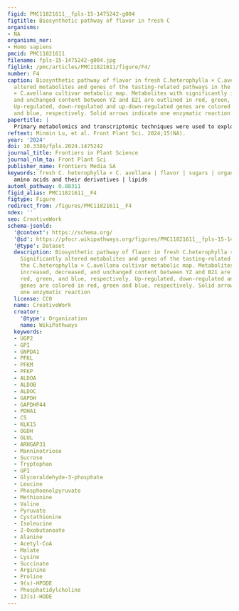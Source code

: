 ```yaml
---
figid: PMC11821611__fpls-15-1475242-g004
figtitle: Biosynthetic pathway of flavor in fresh C
organisms:
- NA
organisms_ner:
- Homo sapiens
pmcid: PMC11821611
filename: fpls-15-1475242-g004.jpg
figlink: /pmc/articles/PMC11821611/figure/F4/
number: F4
caption: Biosynthetic pathway of flavor in fresh C.heterophylla × C.avellana. Significantly
  altered metabolites and genes of the tasting-related pathways in the C.heterophylla
  × C.avellana cultivar metabolic map. Metabolites with significantly increased, decreased,
  and unchanged content between YZ and B21 are outlined in red, green, and blue, respectively.
  Up-regulated, down-regulated and up-down-regulated genes are colored in red, green
  and blue, respectively. Solid arrows indicate one enzymatic reaction
papertitle: |
  Primary metabolomics and transcriptomic techniques were used to explore the regulatory mechanisms that may influence the flavor characteristics of fresh Corylus heterophylla × Corylus avellana
reftext: Minmin Lu, et al. Front Plant Sci. 2024;15(NA).
year: '2024'
doi: 10.3389/fpls.2024.1475242
journal_title: Frontiers in Plant Science
journal_nlm_ta: Front Plant Sci
publisher_name: Frontiers Media SA
keywords: fresh C. heterophylla × C. avellana | flavor | sugars | organic acids |
  amino acids and their derivatives | lipids
automl_pathway: 0.88311
figid_alias: PMC11821611__F4
figtype: Figure
redirect_from: /figures/PMC11821611__F4
ndex: ''
seo: CreativeWork
schema-jsonld:
  '@context': https://schema.org/
  '@id': https://pfocr.wikipathways.org/figures/PMC11821611__fpls-15-1475242-g004.html
  '@type': Dataset
  description: Biosynthetic pathway of flavor in fresh C.heterophylla × C.avellana.
    Significantly altered metabolites and genes of the tasting-related pathways in
    the C.heterophylla × C.avellana cultivar metabolic map. Metabolites with significantly
    increased, decreased, and unchanged content between YZ and B21 are outlined in
    red, green, and blue, respectively. Up-regulated, down-regulated and up-down-regulated
    genes are colored in red, green and blue, respectively. Solid arrows indicate
    one enzymatic reaction
  license: CC0
  name: CreativeWork
  creator:
    '@type': Organization
    name: WikiPathways
  keywords:
  - UGP2
  - GPI
  - GNPDA1
  - PFKL
  - PFKM
  - PFKP
  - ALDOA
  - ALDOB
  - ALDOC
  - GAPDH
  - GAPDHP44
  - PDHA1
  - CS
  - KLK15
  - OGDH
  - GLUL
  - ARHGAP31
  - Manninotriose
  - Sucrose
  - Tryptophan
  - GPI
  - Glyceraldehyde-3-phosphate
  - Leucine
  - Phosphoenolpyruvate
  - Methionine
  - Valine
  - Pyruvate
  - Cystathionine
  - Isoleucine
  - 2-Oxobutanoate
  - Alanine
  - Acetyl-CoA
  - Malate
  - Lysine
  - Succinate
  - Arginine
  - Proline
  - 9(s)-HPODE
  - Phosphatidylcholine
  - 13(s)-HODE
---
```

